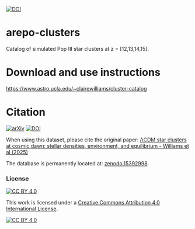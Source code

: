 [![DOI](https://zenodo.org/badge/932941070.svg)](https://doi.org/10.5281/zenodo.15392998)
# arepo-clusters
Catalog of simulated Pop III star clusters at z = [12,13,14,15].

# Download and use instructions 
https://www.astro.ucla.edu/~clairewilliams/cluster-catalog

# Citation
[![arXiv](https://img.shields.io/badge/arXiv-2502.17561-b31b1b.svg)](https://arxiv.org/abs/2502.17561)
[![DOI](https://zenodo.org/badge/932941070.svg)](https://doi.org/10.5281/zenodo.15392998)

When using this dataset, please cite the original paper: [ΛCDM star clusters at cosmic dawn: stellar densities, environment, and equilibrium - Williams et al (2025)](https://arxiv.org/abs/2502.17561)

The database is permanently located at: [zenodo.15392998](https://doi.org/10.5281/zenodo.15392998).

### License
[![CC BY 4.0][cc-by-shield]][cc-by]

This work is licensed under a
[Creative Commons Attribution 4.0 International License][cc-by].

[![CC BY 4.0][cc-by-image]][cc-by]

[cc-by]: http://creativecommons.org/licenses/by/4.0/
[cc-by-image]: https://i.creativecommons.org/l/by/4.0/88x31.png
[cc-by-shield]: https://img.shields.io/badge/License-CC%20BY%204.0-lightgrey.svg
